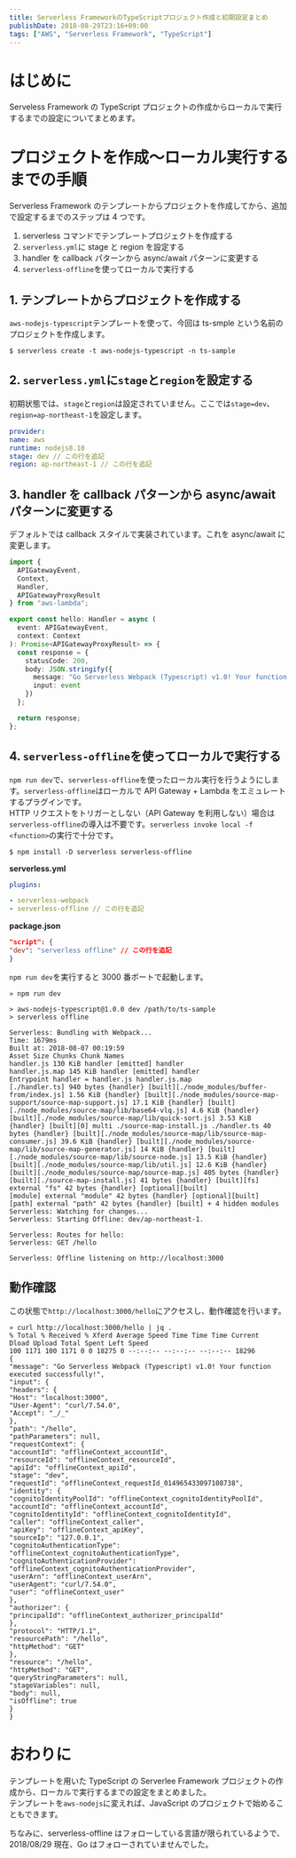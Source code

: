 ```yaml
---
title: Serverless FrameworkのTypeScriptプロジェクト作成と初期設定まとめ
publishDate: 2018-08-29T23:16+09:00
tags: ["AWS", "Serverless Framework", "TypeScript"]
---
```


# はじめに

Serveless Framework の TypeScript プロジェクトの作成からローカルで実行するまでの設定についてまとめます。

# プロジェクトを作成〜ローカル実行するまでの手順

Serverless Framework のテンプレートからプロジェクトを作成してから、追加で設定するまでのステップは 4 つです。

1. serverless コマンドでテンプレートプロジェクトを作成する
2. `serverless.yml`に stage と region を設定する
3. handler を callback パターンから async/await パターンに変更する
4. `serverless-offline`を使ってローカルで実行する

## 1. テンプレートからプロジェクトを作成する

`aws-nodejs-typescript`テンプレートを使って、今回は ts-smple という名前のプロジェクトを作成します。

```
$ serverless create -t aws-nodejs-typescript -n ts-sample
```

## 2. `serverless.yml`に`stage`と`region`を設定する

初期状態では、`stage`と`region`は設定されていません。ここでは`stage=dev`、`region=ap-northeast-1`を設定します。

```yaml
provider:
name: aws
runtime: nodejs8.10
stage: dev // この行を追記
region: ap-northeast-1 // この行を追記
```

## 3. handler を callback パターンから async/await パターンに変更する

デフォルトでは callback スタイルで実装されています。これを async/await に変更します。

```typescript
import {
  APIGatewayEvent,
  Context,
  Handler,
  APIGatewayProxyResult
} from "aws-lambda";

export const hello: Handler = async (
  event: APIGatewayEvent,
  context: Context
): Promise<APIGatewayProxyResult> => {
  const response = {
    statusCode: 200,
    body: JSON.stringify({
      message: "Go Serverless Webpack (Typescript) v1.0! Your function executed successfully!",
      input: event
    })
  };

  return response;
};
```

## 4. `serverless-offline`を使ってローカルで実行する

`npm run dev`で、`serverless-offline`を使ったローカル実行を行うようにします。`serverless-offline`はローカルで API Gateway + Lambda をエミュレートするプラグインです。  
HTTP リクエストをトリガーとしない（API Gateway を利用しない）場合は`serverless-offline`の導入は不要です。`serverless invoke local -f <function>`の実行で十分です。

```
$ npm install -D serverless serverless-offline
```

**serverless.yml**

```yaml
plugins:

- serverless-webpack
- serverless-offline // この行を追記
```

**package.json**

```json
"script": {
"dev": "serverless offline" // この行を追記
}
```

`npm run dev`を実行すると 3000 番ポートで起動します。

```
» npm run dev

> aws-nodejs-typescript@1.0.0 dev /path/to/ts-sample
> serverless offline

Serverless: Bundling with Webpack...
Time: 1679ms
Built at: 2018-08-07 00:19:59
Asset Size Chunks Chunk Names
handler.js 130 KiB handler [emitted] handler
handler.js.map 145 KiB handler [emitted] handler
Entrypoint handler = handler.js handler.js.map
[./handler.ts] 940 bytes {handler} [built][./node_modules/buffer-from/index.js] 1.56 KiB {handler} [built][./node_modules/source-map-support/source-map-support.js] 17.1 KiB {handler} [built][./node_modules/source-map/lib/base64-vlq.js] 4.6 KiB {handler} [built][./node_modules/source-map/lib/quick-sort.js] 3.53 KiB {handler} [built][0] multi ./source-map-install.js ./handler.ts 40 bytes {handler} [built][./node_modules/source-map/lib/source-map-consumer.js] 39.6 KiB {handler} [built][./node_modules/source-map/lib/source-map-generator.js] 14 KiB {handler} [built][./node_modules/source-map/lib/source-node.js] 13.5 KiB {handler} [built][./node_modules/source-map/lib/util.js] 12.6 KiB {handler} [built][./node_modules/source-map/source-map.js] 405 bytes {handler} [built][./source-map-install.js] 41 bytes {handler} [built][fs] external "fs" 42 bytes {handler} [optional][built]
[module] external "module" 42 bytes {handler} [optional][built]
[path] external "path" 42 bytes {handler} [built] + 4 hidden modules
Serverless: Watching for changes...
Serverless: Starting Offline: dev/ap-northeast-1.

Serverless: Routes for hello:
Serverless: GET /hello

Serverless: Offline listening on http://localhost:3000
```

## 動作確認

この状態で`http://localhost:3000/hello`にアクセスし、動作確認を行います。

```
» curl http://localhost:3000/hello | jq .
% Total % Received % Xferd Average Speed Time Time Time Current
Dload Upload Total Spent Left Speed
100 1171 100 1171 0 0 18275 0 --:--:-- --:--:-- --:--:-- 18296
{
"message": "Go Serverless Webpack (Typescript) v1.0! Your function executed successfully!",
"input": {
"headers": {
"Host": "localhost:3000",
"User-Agent": "curl/7.54.0",
"Accept": "_/_"
},
"path": "/hello",
"pathParameters": null,
"requestContext": {
"accountId": "offlineContext_accountId",
"resourceId": "offlineContext_resourceId",
"apiId": "offlineContext_apiId",
"stage": "dev",
"requestId": "offlineContext_requestId_014965433097108738",
"identity": {
"cognitoIdentityPoolId": "offlineContext_cognitoIdentityPoolId",
"accountId": "offlineContext_accountId",
"cognitoIdentityId": "offlineContext_cognitoIdentityId",
"caller": "offlineContext_caller",
"apiKey": "offlineContext_apiKey",
"sourceIp": "127.0.0.1",
"cognitoAuthenticationType": "offlineContext_cognitoAuthenticationType",
"cognitoAuthenticationProvider": "offlineContext_cognitoAuthenticationProvider",
"userArn": "offlineContext_userArn",
"userAgent": "curl/7.54.0",
"user": "offlineContext_user"
},
"authorizer": {
"principalId": "offlineContext_authorizer_principalId"
},
"protocol": "HTTP/1.1",
"resourcePath": "/hello",
"httpMethod": "GET"
},
"resource": "/hello",
"httpMethod": "GET",
"queryStringParameters": null,
"stageVariables": null,
"body": null,
"isOffline": true
}
}
```

# おわりに

テンプレートを用いた TypeScript の Serverlee Framework プロジェクトの作成から、ローカルで実行するまでの設定をまとめました。  
テンプレートを`aws-nodejs`に変えれば、JavaScript のプロジェクトで始めることもできます。

ちなみに、serverless-offline はフォローしている言語が限られているようで、2018/08/29 現在、Go はフォローされていませんでした。

